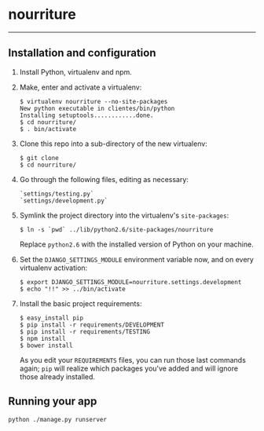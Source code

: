 nourriture
==========
----------

## Installation and configuration

1.  Install Python, virtualenv and npm.

2.  Make, enter and activate a virtualenv:

        $ virtualenv nourriture --no-site-packages
        New python executable in clientes/bin/python
        Installing setuptools............done.
        $ cd nourriture/
        $ . bin/activate

2.  Clone this repo into a sub-directory of the new virtualenv:

        $ git clone 
        $ cd nourriture/

3.  Go through the following files, editing as necessary:

        `settings/testing.py`
        `settings/development.py`

4.  Symlink the project directory into the virtualenv's `site-packages`:

        $ ln -s `pwd` ../lib/python2.6/site-packages/nourriture

    Replace `python2.6` with the installed version of Python on your machine.

5.  Set the `DJANGO_SETTINGS_MODULE` environment variable now, and on every
    virtualenv activation:

        $ export DJANGO_SETTINGS_MODULE=nourriture.settings.development
        $ echo "!!" >> ../bin/activate

6.  Install the basic project requirements:

        $ easy_install pip
        $ pip install -r requirements/DEVELOPMENT
        $ pip install -r requirements/TESTING
        $ npm install
        $ bower install

    As you edit your `REQUIREMENTS` files, you can run those last commands again;
    `pip` will realize which packages you've added and will ignore those already
    installed.
    
## Running your app

    python ./manage.py runserver

